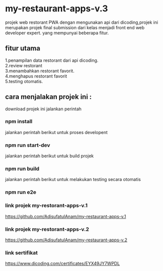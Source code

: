 # my-restaurant-apps-v.3
projek web restorant PWA dengan mengunakan api dari dicoding,projek ini merupakan  projek final submission dari kelas menjadi front end web developer expert.
yang mempunyai beberapa fitur.
## fitur utama
1.penampilan data restorant dari api dicoding.<br>
2.review restorant <br>
3.menambahkan restorant favorit.<br>
4.menghapus restorant favorit<br>
5.testing otomatis.<br>
## cara menjalakan projek ini : 
download projek ini jalankan perintah 
### npm install
jalankan perintah berikut untuk proses developent
### npm run start-dev
jalankan perintah berikut untuk build projek
### npm run build
jalankan perintah berikut untuk melakukan testing secara otomatis 
### npm run e2e

### link projek my-restorant-apps-v.1
https://github.com/AdisufatulAnam/my-restaurant-apps-v.1 
### link projek my-restorant-apps-v.2
https://github.com/AdisufatulAnam/my-restaurant-apps-v.2
### link sertifikat
https://www.dicoding.com/certificates/EYX49JY7WPDL


